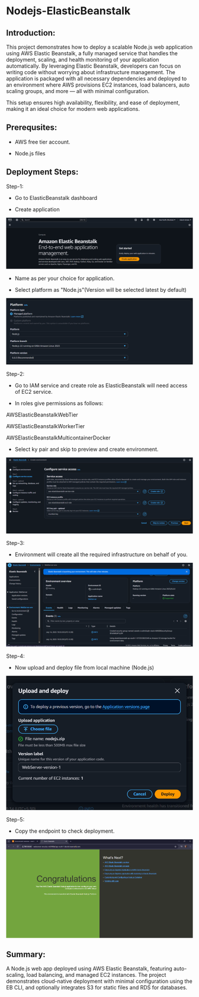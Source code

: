 # Nodejs-ElasticBeanstalk

## Introduction:

This project demonstrates how to deploy a scalable Node.js web application using AWS Elastic Beanstalk, a fully managed service that handles the deployment, scaling, and health monitoring of your application automatically. By leveraging Elastic Beanstalk, developers can focus on writing code without worrying about infrastructure management. The application is packaged with all necessary dependencies and deployed to an environment where AWS provisions EC2 instances, load balancers, auto scaling groups, and more — all with minimal configuration.

This setup ensures high availability, flexibility, and ease of deployment, making it an ideal choice for modern web applications.


## Prerequsites:

- AWS free tier account.

- Node.js files


## Deployment Steps:

Step-1:

- Go to ElasticBeanstalk dashboard

- Create application

![img](./img/create%20application.png)

- Name as per your choice for application.

- Select platform as "Node.js"(Version will be selected latest  by default)

![img](./img/platform.png)

Step-2:

- Go to IAM service and create role as ElasticBeanstalk will need access of EC2 service.

- In roles give permissions as follows:

AWSElasticBeanstalkWebTier

AWSElasticBeanstalkWorkerTier

AWSElasticBeanstalkMulticontainerDocker

- Select ky pair and skip to preview and create environment.

![img](./img/roles.png)

Step-3:

- Environment will create all the required infrastructure on behalf of you.

![img](./img/environment.png)

Step-4:

- Now upload and deploy file from local machine (Node.js)

![img](./img/upload.png)

Step-5:

- Copy the endpoint to check deployment.

![img](./img/output.png)


## Summary:

A Node.js web app deployed using AWS Elastic Beanstalk, featuring auto-scaling, load balancing, and managed EC2 instances. The project demonstrates cloud-native deployment with minimal configuration using the EB CLI, and optionally integrates S3 for static files and RDS for databases.
